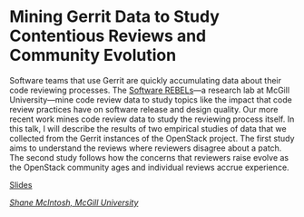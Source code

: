 # Mining Gerrit Data to Study Contentious Reviews and Community Evolution

Software teams that use Gerrit are quickly accumulating data about their code
reviewing processes. The [Software REBELs](http://rebels.ece.mcgill.ca/)—a
research lab at McGill University—mine code review data to study topics like the
impact that code review practices have on software release and design quality.
Our more recent work mines code review data to study the reviewing process
itself. In this talk, I will describe the results of two empirical studies of
data that we collected from the Gerrit instances of the OpenStack project. The
first study aims to understand the reviews where reviewers disagree about a
patch. The second study follows how the concerns that reviewers raise evolve as
the OpenStack community ages and individual reviews accrue experience.

[Slides](https://speakerdeck.com/shanemcintosh/mining-gerrit-reviews-for-contentious-reviews-and-community-evolution)

*[Shane McIntosh, McGill University](../speakers.md#smcintosh)*
